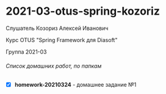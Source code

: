 # 2021-03-otus-spring-kozoriz

Слушатель Козориз Алексей Иванович

Курс OTUS "Spring Framework для Diasoft"

Группа 2021-03

###### Список домашних работ, по папкам

- [X] __homework-20210324__ - домашнее задание №1